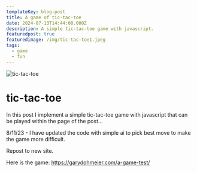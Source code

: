 ```yaml
---
templateKey: blog-post
title: A game of tic-tac-toe
date: 2024-07-13T14:44:00.000Z
description: A simple tic-tac-toe game with javascript.
featuredpost: true
featuredimage: /img/tic-tac-toe1.jpeg
tags:
  - game
  - fun
---
```

![tic-tac-toe](/img/tic-tac-toe1.jpeg "A game of tic-tac-toe")

# tic-tac-toe

In this post I implement a simple tic-tac-toe game with javascript that can be played within the page of the post...

8/11/23 - I have updated the code with simple ai to pick best move to make the game more difficult.

Repost to new site.

Here is the game:  <https://garydohmeier.com/a-game-test/>
